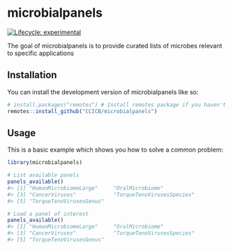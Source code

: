 
<!-- README.md is generated from README.Rmd. Please edit that file -->

# microbialpanels

<!-- badges: start -->

[![Lifecycle:
experimental](https://img.shields.io/badge/lifecycle-experimental-orange.svg)](https://lifecycle.r-lib.org/articles/stages.html#experimental)
<!-- badges: end -->

The goal of microbialpanels is to provide curated lists of microbes
relevant to specific applications

## Installation

You can install the development version of microbialpanels like so:

``` r
# install.packages("remotes") # Install remotes package if you haven't already got it
remotes::install_github("CCICB/microbialpanels")
```

## Usage

This is a basic example which shows you how to solve a common problem:

``` r
library(microbialpanels)

# List available panels
panels_available()
#> [1] "HumanMicrobiomeLarge"     "OralMicrobiome"          
#> [3] "CancerViruses"            "TorqueTenoVirusesSpecies"
#> [5] "TorqueTenoVirusesGenus"

# Load a panel of interest
panels_available()
#> [1] "HumanMicrobiomeLarge"     "OralMicrobiome"          
#> [3] "CancerViruses"            "TorqueTenoVirusesSpecies"
#> [5] "TorqueTenoVirusesGenus"
```
